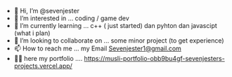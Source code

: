 - 👋 Hi, I’m @sevenjester
- 👀 I’m interested in ... coding / game dev
- 🌱 I’m currently learning ... c++ ( just started) dan pyhton dan javascipt (what i plan)
- 💞️ I’m looking to collaborate on ... some minor project (to get experience)
- 📫 How to reach me ... my Email Sevenjester1@gmail.com
- 🐱‍💻 here my portfolio .... https://musli-portfolio-obb9bu4gf-sevenjesters-projects.vercel.app/

<!---
sevenjester/sevenjester is a ✨ special ✨ repository because its `README.md` (this file) appears on your GitHub profile.
You can click the Preview link to take a look at your changes.
--->
